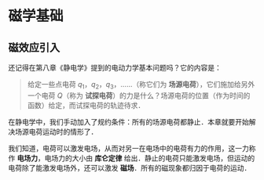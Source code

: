 # 磁学基础

## 磁效应引入

还记得在第八章《静电学》提到的电动力学基本问题吗？它的内容是：

> 给定一些点电荷 $q_1$，$q_2$，$q_3$，……（称它们为 **场源电荷**），它们施加给另外一个电荷 $Q$（称为 **试探电荷**）的力是什么？场源电荷的位置（作为时间的函数）给定，而试探电荷的轨迹待求．

在静电学中，我们手动加入了规约条件：所有的场源电荷都静止．本章就要开始解决场源电荷运动时的情形了．

我们知道，电荷可以激发电场，从而对另一在电场中的电荷有力的作用，这一力称作 **电场力**，电场力的大小由 **库仑定律** 给出．静止的电荷只能激发电场，但运动的电荷除了能激发电场外，还可以激发 **磁场**．所有的磁现象都归因于电荷的运动．

